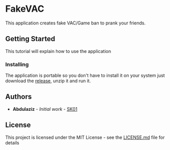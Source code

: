 # FakeVAC

This application creates fake VAC/Game ban to prank your friends.

## Getting Started

This tutorial will explain how to use the application

### Installing

The application is portable so you don't have to install it on your system just download the [release](https://github.com/SK10/FakeVAC/releases), unzip it and run it.

## Authors

* **Abdulaziz** - *Initial work* - [SK01](https://github.com/SK10)

## License

This project is licensed under the MIT License - see the [LICENSE.md](LICENSE.md) file for details
